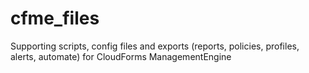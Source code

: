 cfme_files
==========

Supporting scripts, config files and exports (reports, policies, profiles, alerts, automate) for CloudForms ManagementEngine